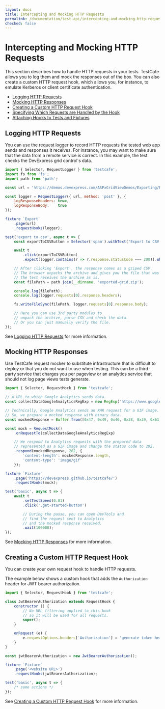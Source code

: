 ```yaml
---
layout: docs
title: Intercepting and Mocking HTTP Requests
permalink: /documentation/test-api/intercepting-and-mocking-http-requests/
checked: false
---
```

# Intercepting and Mocking HTTP Requests

This section describes how to handle HTTP requests in your tests. TestCafe allows you to log them and mock the responses out of the box. You can also create a custom HTTP request hook, which allows you, for instance, to emulate Kerberos or client certificate authentication.

* [Logging HTTP Requests](logging-http-requests.md)
* [Mocking HTTP Responses](mocking-http-responses.md)
* [Creating a Custom HTTP Request Hook](creating-a-custom-http-request-hook.md)
* [Specifying Which Requests are Handled by the Hook](specifying-which-requests-are-handled-by-the-hook.md)
* [Attaching Hooks to Tests and Fixtures](attaching-hooks-to-tests-and-fixtures.md)

## Logging HTTP Requests

You can use the request logger to record HTTP requests the tested web app sends and responses it receives. For instance, you may want to make sure that the data from a remote service is correct. In this example, the test checks the DevExpress grid control's data.

```js
import { Selector, RequestLogger } from 'testcafe';
import fs from 'fs';
import path from 'path';

const url = 'https://demos.devexpress.com/ASPxGridViewDemos/Exporting/Exporting.aspx';

const logger = RequestLogger({ url, method: 'post' }, {
    logResponseHeaders: true,
    logResponseBody:    true
});

fixture `Export`
    .page(url)
    .requestHooks(logger);

test('export to csv', async t => {
    const exportToCSVButton = Selector('span').withText('Export to CSV');

    await t
        .click(exportToCSVButton)
        .expect(logger.contains(r => r.response.statusCode === 200)).ok();

    // After clicking 'Export', the response comes as a gziped CSV.
    // The browser unpacks the archive and gives you the file that was inside.
    // The test receives the archive as is.
    const filePath = path.join(__dirname, 'exported-grid.zip');

    console.log(filePath);
    console.log(logger.requests[0].response.headers);

    fs.writeFileSync(filePath, logger.requests[0].response.body);

    // Here you can use 3rd party modules to
    // unpack the archive, parse CSV and check the data.
    // Or you can just manually verify the file.
});
```

See [Logging HTTP Requests](logging-http-requests.md) for more information.

## Mocking HTTP Responses

Use TestCafe request mocker to substitute infrastructure that is difficult to deploy or that you do not want to use when testing. This can be a third-party service that charges you per pageview or an analytics service that should not log page views tests generate.

```js
import { Selector, RequestMock } from 'testcafe';

// A URL to which Google Analytics sends data.
const collectDataGoogleAnalyticsRegExp = new RegExp('https://www.google-analytics.com/collect');

// Technically, Google Analytics sends an XHR request for a GIF image.
// So, we prepare a mocked response with binary data.
const mockedResponse = Buffer.from([0x47, 0x49, 0x46, 0x38, 0x39, 0x61, 0x01, 0x00, 0x01]);

const mock = RequestMock()
    .onRequestTo(collectDataGoogleAnalyticsRegExp)

    // We respond to Analytics requests with the prepared data
    // represented as a GIF image and change the status code to 202.
    .respond(mockedResponse, 202, {
        'content-length': mockedResponse.length,
        'content-type': 'image/gif'
    });

fixture `Fixture`
    .page('https://devexpress.github.io/testcafe/')
    .requestHooks(mock);

test('basic', async t => {
    await t
        .setTestSpeed(0.01)
        .click('.get-started-button')

        // During the pause, you can open DevTools and
        // find the request sent to Analytics
        // and the mocked response received.
        .wait(100000);
});
```

See [Mocking HTTP Responses](mocking-http-responses.md) for more information.

## Creating a Custom HTTP Request Hook

You can create your own request hook to handle HTTP requests.

The example below shows a custom hook that adds the `Authorization` header for JWT bearer authorization.

```js
import { Selector, RequestHook } from 'testcafe';

class JwtBearerAuthorization extends RequestHook {
    constructor () {
        // No URL filtering applied to this hook
        // so it will be used for all requests.
        super();
    }

    onRequest (e) {
        e.requestOptions.headers['Authorization'] = 'generate token here';
    }
}

const jwtBearerAuthorization = new JwtBearerAuthorization();

fixture `Fixture`
    .page('<website URL>')
    .requestHooks(jwtBearerAuthorization);

test('basic', async t => {
    /* some actions */
});
```

See [Creating a Custom HTTP Request Hook](creating-a-custom-http-request-hook.md) for more information.
